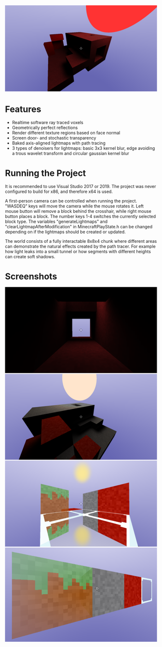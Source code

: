 ![github-small](SiTronSFMLRayTracer/SiTronSFMLRayTracer/Resources/Graphics/Showcase3.png)

# Features
* Realtime software ray traced voxels
* Geometrically perfect reflections
* Render different texture regions based on face normal
* Screen door- and stochastic transparency
* Baked axis-aligned lightmaps with path tracing
* 3 types of denoisers for lightmaps: basic 3x3 kernel blur, edge avoiding a trous wavelet transform and circular gaussian kernel blur

# Running the Project
It is recommended to use Visual Studio 2017 or 2019. The project was never configured to build for x86, and therefore x64 is used.

A first-person camera can be controlled when running the project. "WASDEQ" keys will move the camera while the mouse rotates it. Left mouse button will remove a block behind the crosshair, while right mouse button places a block. The number keys 1-4 switches the currently selected block type. The variables "generateLightmaps" and "clearLightmapAfterModification" in MinecraftPlayState.h can be changed depending on if the lightmaps should be created or updated.

The world consists of a fully interactable 8x8x4 chunk where different areas can demonstrate the natural effects created by the path tracer. For example how light leaks into a small tunnel or how segments with different heights can create soft shadows. 

# Screenshots
![github-small](SiTronSFMLRayTracer/SiTronSFMLRayTracer/Resources/Graphics/Showcase1.png)
![github-small](SiTronSFMLRayTracer/SiTronSFMLRayTracer/Resources/Graphics/Showcase4.png)
![github-small](SiTronSFMLRayTracer/SiTronSFMLRayTracer/Resources/Graphics/Showcase5.png)
![github-small](SiTronSFMLRayTracer/SiTronSFMLRayTracer/Resources/Graphics/Showcase2.png)
